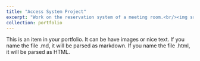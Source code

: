 ```yaml
---
title: "Access System Project"
excerpt: "Work on the reservation system of a meeting room.<br/><img src='/images/password-code.png'>"
collection: portfolio
---
```


This is an item in your portfolio. It can be have images or nice text. If you name the file .md, it will be parsed as markdown. If you name the file .html, it will be parsed as HTML. 
